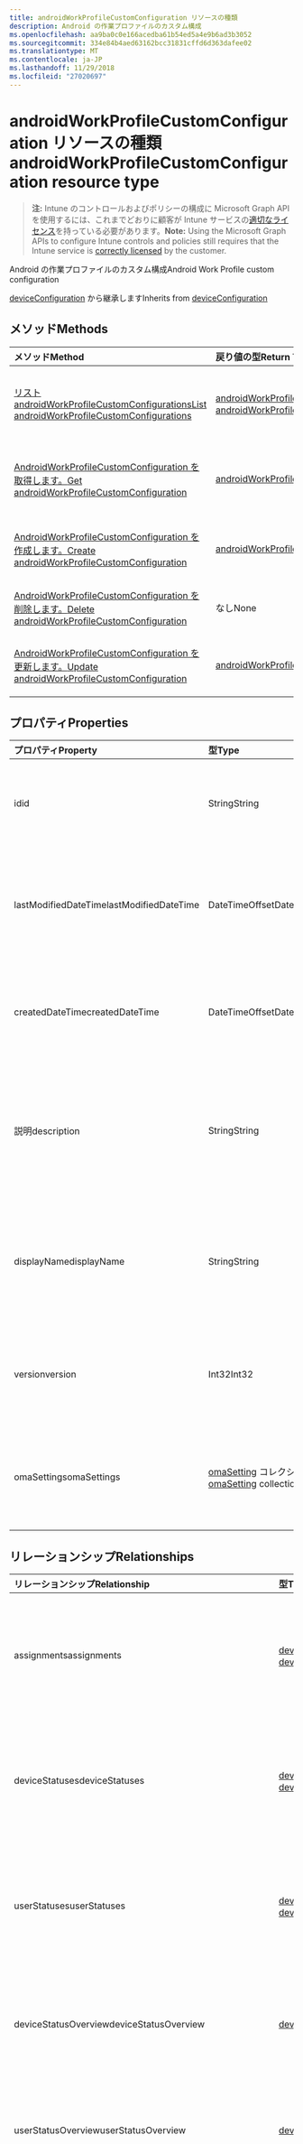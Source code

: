 ```yaml
---
title: androidWorkProfileCustomConfiguration リソースの種類
description: Android の作業プロファイルのカスタム構成
ms.openlocfilehash: aa9ba0c0e166acedba61b54ed5a4e9b6ad3b3052
ms.sourcegitcommit: 334e84b4aed63162bcc31831cffd6d363dafee02
ms.translationtype: MT
ms.contentlocale: ja-JP
ms.lasthandoff: 11/29/2018
ms.locfileid: "27020697"
---
```

# <a name="androidworkprofilecustomconfiguration-resource-type"></a><span data-ttu-id="f970d-103">androidWorkProfileCustomConfiguration リソースの種類</span><span class="sxs-lookup"><span data-stu-id="f970d-103">androidWorkProfileCustomConfiguration resource type</span></span>

> <span data-ttu-id="f970d-104">**注:** Intune のコントロールおよびポリシーの構成に Microsoft Graph API を使用するには、これまでどおりに顧客が Intune サービスの[適切なライセンス](https://go.microsoft.com/fwlink/?linkid=839381)を持っている必要があります。</span><span class="sxs-lookup"><span data-stu-id="f970d-104">**Note:** Using the Microsoft Graph APIs to configure Intune controls and policies still requires that the Intune service is [correctly licensed](https://go.microsoft.com/fwlink/?linkid=839381) by the customer.</span></span>

<span data-ttu-id="f970d-105">Android の作業プロファイルのカスタム構成</span><span class="sxs-lookup"><span data-stu-id="f970d-105">Android Work Profile custom configuration</span></span>

<span data-ttu-id="f970d-106">[deviceConfiguration](../resources/intune-deviceconfig-deviceconfiguration.md) から継承します</span><span class="sxs-lookup"><span data-stu-id="f970d-106">Inherits from [deviceConfiguration](../resources/intune-deviceconfig-deviceconfiguration.md)</span></span>

## <a name="methods"></a><span data-ttu-id="f970d-107">メソッド</span><span class="sxs-lookup"><span data-stu-id="f970d-107">Methods</span></span>
|<span data-ttu-id="f970d-108">メソッド</span><span class="sxs-lookup"><span data-stu-id="f970d-108">Method</span></span>|<span data-ttu-id="f970d-109">戻り値の型</span><span class="sxs-lookup"><span data-stu-id="f970d-109">Return Type</span></span>|<span data-ttu-id="f970d-110">説明</span><span class="sxs-lookup"><span data-stu-id="f970d-110">Description</span></span>|
|:---|:---|:---|
|[<span data-ttu-id="f970d-111">リスト androidWorkProfileCustomConfigurations</span><span class="sxs-lookup"><span data-stu-id="f970d-111">List androidWorkProfileCustomConfigurations</span></span>](../api/intune-deviceconfig-androidworkprofilecustomconfiguration-list.md)|<span data-ttu-id="f970d-112">[androidWorkProfileCustomConfiguration](../resources/intune-deviceconfig-androidworkprofilecustomconfiguration.md)コレクション</span><span class="sxs-lookup"><span data-stu-id="f970d-112">[androidWorkProfileCustomConfiguration](../resources/intune-deviceconfig-androidworkprofilecustomconfiguration.md) collection</span></span>|<span data-ttu-id="f970d-113">[AndroidWorkProfileCustomConfiguration](../resources/intune-deviceconfig-androidworkprofilecustomconfiguration.md)オブジェクトのプロパティと関係を一覧表示します。</span><span class="sxs-lookup"><span data-stu-id="f970d-113">List properties and relationships of the [androidWorkProfileCustomConfiguration](../resources/intune-deviceconfig-androidworkprofilecustomconfiguration.md) objects.</span></span>|
|[<span data-ttu-id="f970d-114">AndroidWorkProfileCustomConfiguration を取得します。</span><span class="sxs-lookup"><span data-stu-id="f970d-114">Get androidWorkProfileCustomConfiguration</span></span>](../api/intune-deviceconfig-androidworkprofilecustomconfiguration-get.md)|[<span data-ttu-id="f970d-115">androidWorkProfileCustomConfiguration</span><span class="sxs-lookup"><span data-stu-id="f970d-115">androidWorkProfileCustomConfiguration</span></span>](../resources/intune-deviceconfig-androidworkprofilecustomconfiguration.md)|<span data-ttu-id="f970d-116">[AndroidWorkProfileCustomConfiguration](../resources/intune-deviceconfig-androidworkprofilecustomconfiguration.md)オブジェクトのプロパティと関係を参照してください。</span><span class="sxs-lookup"><span data-stu-id="f970d-116">Read properties and relationships of the [androidWorkProfileCustomConfiguration](../resources/intune-deviceconfig-androidworkprofilecustomconfiguration.md) object.</span></span>|
|[<span data-ttu-id="f970d-117">AndroidWorkProfileCustomConfiguration を作成します。</span><span class="sxs-lookup"><span data-stu-id="f970d-117">Create androidWorkProfileCustomConfiguration</span></span>](../api/intune-deviceconfig-androidworkprofilecustomconfiguration-create.md)|[<span data-ttu-id="f970d-118">androidWorkProfileCustomConfiguration</span><span class="sxs-lookup"><span data-stu-id="f970d-118">androidWorkProfileCustomConfiguration</span></span>](../resources/intune-deviceconfig-androidworkprofilecustomconfiguration.md)|<span data-ttu-id="f970d-119">新しい[androidWorkProfileCustomConfiguration](../resources/intune-deviceconfig-androidworkprofilecustomconfiguration.md)オブジェクトを作成します。</span><span class="sxs-lookup"><span data-stu-id="f970d-119">Create a new [androidWorkProfileCustomConfiguration](../resources/intune-deviceconfig-androidworkprofilecustomconfiguration.md) object.</span></span>|
|[<span data-ttu-id="f970d-120">AndroidWorkProfileCustomConfiguration を削除します。</span><span class="sxs-lookup"><span data-stu-id="f970d-120">Delete androidWorkProfileCustomConfiguration</span></span>](../api/intune-deviceconfig-androidworkprofilecustomconfiguration-delete.md)|<span data-ttu-id="f970d-121">なし</span><span class="sxs-lookup"><span data-stu-id="f970d-121">None</span></span>|<span data-ttu-id="f970d-122">の[androidWorkProfileCustomConfiguration](../resources/intune-deviceconfig-androidworkprofilecustomconfiguration.md)を削除します。</span><span class="sxs-lookup"><span data-stu-id="f970d-122">Deletes a [androidWorkProfileCustomConfiguration](../resources/intune-deviceconfig-androidworkprofilecustomconfiguration.md).</span></span>|
|[<span data-ttu-id="f970d-123">AndroidWorkProfileCustomConfiguration を更新します。</span><span class="sxs-lookup"><span data-stu-id="f970d-123">Update androidWorkProfileCustomConfiguration</span></span>](../api/intune-deviceconfig-androidworkprofilecustomconfiguration-update.md)|[<span data-ttu-id="f970d-124">androidWorkProfileCustomConfiguration</span><span class="sxs-lookup"><span data-stu-id="f970d-124">androidWorkProfileCustomConfiguration</span></span>](../resources/intune-deviceconfig-androidworkprofilecustomconfiguration.md)|<span data-ttu-id="f970d-125">[AndroidWorkProfileCustomConfiguration](../resources/intune-deviceconfig-androidworkprofilecustomconfiguration.md)オブジェクトのプロパティを更新します。</span><span class="sxs-lookup"><span data-stu-id="f970d-125">Update the properties of a [androidWorkProfileCustomConfiguration](../resources/intune-deviceconfig-androidworkprofilecustomconfiguration.md) object.</span></span>|

## <a name="properties"></a><span data-ttu-id="f970d-126">プロパティ</span><span class="sxs-lookup"><span data-stu-id="f970d-126">Properties</span></span>
|<span data-ttu-id="f970d-127">プロパティ</span><span class="sxs-lookup"><span data-stu-id="f970d-127">Property</span></span>|<span data-ttu-id="f970d-128">型</span><span class="sxs-lookup"><span data-stu-id="f970d-128">Type</span></span>|<span data-ttu-id="f970d-129">説明</span><span class="sxs-lookup"><span data-stu-id="f970d-129">Description</span></span>|
|:---|:---|:---|
|<span data-ttu-id="f970d-130">id</span><span class="sxs-lookup"><span data-stu-id="f970d-130">id</span></span>|<span data-ttu-id="f970d-131">String</span><span class="sxs-lookup"><span data-stu-id="f970d-131">String</span></span>|<span data-ttu-id="f970d-132">エンティティのキー。</span><span class="sxs-lookup"><span data-stu-id="f970d-132">Key of the entity.</span></span> <span data-ttu-id="f970d-133">[deviceConfiguration](../resources/intune-deviceconfig-deviceconfiguration.md) から継承します</span><span class="sxs-lookup"><span data-stu-id="f970d-133">Inherited from [deviceConfiguration](../resources/intune-deviceconfig-deviceconfiguration.md)</span></span>|
|<span data-ttu-id="f970d-134">lastModifiedDateTime</span><span class="sxs-lookup"><span data-stu-id="f970d-134">lastModifiedDateTime</span></span>|<span data-ttu-id="f970d-135">DateTimeOffset</span><span class="sxs-lookup"><span data-stu-id="f970d-135">DateTimeOffset</span></span>|<span data-ttu-id="f970d-136">オブジェクトが最後に変更された DateTime。</span><span class="sxs-lookup"><span data-stu-id="f970d-136">DateTime the object was last modified.</span></span> <span data-ttu-id="f970d-137">[deviceConfiguration](../resources/intune-deviceconfig-deviceconfiguration.md) から継承します</span><span class="sxs-lookup"><span data-stu-id="f970d-137">Inherited from [deviceConfiguration](../resources/intune-deviceconfig-deviceconfiguration.md)</span></span>|
|<span data-ttu-id="f970d-138">createdDateTime</span><span class="sxs-lookup"><span data-stu-id="f970d-138">createdDateTime</span></span>|<span data-ttu-id="f970d-139">DateTimeOffset</span><span class="sxs-lookup"><span data-stu-id="f970d-139">DateTimeOffset</span></span>|<span data-ttu-id="f970d-140">オブジェクトが作成された DateTime。</span><span class="sxs-lookup"><span data-stu-id="f970d-140">DateTime the object was created.</span></span> <span data-ttu-id="f970d-141">[deviceConfiguration](../resources/intune-deviceconfig-deviceconfiguration.md) から継承します</span><span class="sxs-lookup"><span data-stu-id="f970d-141">Inherited from [deviceConfiguration](../resources/intune-deviceconfig-deviceconfiguration.md)</span></span>|
|<span data-ttu-id="f970d-142">説明</span><span class="sxs-lookup"><span data-stu-id="f970d-142">description</span></span>|<span data-ttu-id="f970d-143">String</span><span class="sxs-lookup"><span data-stu-id="f970d-143">String</span></span>|<span data-ttu-id="f970d-144">デバイス構成について管理者が提供した説明。</span><span class="sxs-lookup"><span data-stu-id="f970d-144">Admin provided description of the Device Configuration.</span></span> <span data-ttu-id="f970d-145">[deviceConfiguration](../resources/intune-deviceconfig-deviceconfiguration.md) から継承します</span><span class="sxs-lookup"><span data-stu-id="f970d-145">Inherited from [deviceConfiguration](../resources/intune-deviceconfig-deviceconfiguration.md)</span></span>|
|<span data-ttu-id="f970d-146">displayName</span><span class="sxs-lookup"><span data-stu-id="f970d-146">displayName</span></span>|<span data-ttu-id="f970d-147">String</span><span class="sxs-lookup"><span data-stu-id="f970d-147">String</span></span>|<span data-ttu-id="f970d-148">デバイス構成について管理者が指定した名前。</span><span class="sxs-lookup"><span data-stu-id="f970d-148">Admin provided name of the device configuration.</span></span> <span data-ttu-id="f970d-149">[deviceConfiguration](../resources/intune-deviceconfig-deviceconfiguration.md) から継承します</span><span class="sxs-lookup"><span data-stu-id="f970d-149">Inherited from [deviceConfiguration](../resources/intune-deviceconfig-deviceconfiguration.md)</span></span>|
|<span data-ttu-id="f970d-150">version</span><span class="sxs-lookup"><span data-stu-id="f970d-150">version</span></span>|<span data-ttu-id="f970d-151">Int32</span><span class="sxs-lookup"><span data-stu-id="f970d-151">Int32</span></span>|<span data-ttu-id="f970d-152">デバイス構成のバージョン。</span><span class="sxs-lookup"><span data-stu-id="f970d-152">Version of the device configuration.</span></span> <span data-ttu-id="f970d-153">[deviceConfiguration](../resources/intune-deviceconfig-deviceconfiguration.md) から継承します</span><span class="sxs-lookup"><span data-stu-id="f970d-153">Inherited from [deviceConfiguration](../resources/intune-deviceconfig-deviceconfiguration.md)</span></span>|
|<span data-ttu-id="f970d-154">omaSettings</span><span class="sxs-lookup"><span data-stu-id="f970d-154">omaSettings</span></span>|<span data-ttu-id="f970d-155">[omaSetting](../resources/intune-deviceconfig-omasetting.md) コレクション</span><span class="sxs-lookup"><span data-stu-id="f970d-155">[omaSetting](../resources/intune-deviceconfig-omasetting.md) collection</span></span>|<span data-ttu-id="f970d-156">OMA 設定。</span><span class="sxs-lookup"><span data-stu-id="f970d-156">OMA settings.</span></span> <span data-ttu-id="f970d-157">このコレクションには、最大で 500 個の要素を含めることができます。</span><span class="sxs-lookup"><span data-stu-id="f970d-157">This collection can contain a maximum of 500 elements.</span></span>|

## <a name="relationships"></a><span data-ttu-id="f970d-158">リレーションシップ</span><span class="sxs-lookup"><span data-stu-id="f970d-158">Relationships</span></span>
|<span data-ttu-id="f970d-159">リレーションシップ</span><span class="sxs-lookup"><span data-stu-id="f970d-159">Relationship</span></span>|<span data-ttu-id="f970d-160">型</span><span class="sxs-lookup"><span data-stu-id="f970d-160">Type</span></span>|<span data-ttu-id="f970d-161">説明</span><span class="sxs-lookup"><span data-stu-id="f970d-161">Description</span></span>|
|:---|:---|:---|
|<span data-ttu-id="f970d-162">assignments</span><span class="sxs-lookup"><span data-stu-id="f970d-162">assignments</span></span>|<span data-ttu-id="f970d-163">[deviceConfigurationAssignment](../resources/intune-deviceconfig-deviceconfigurationassignment.md) コレクション</span><span class="sxs-lookup"><span data-stu-id="f970d-163">[deviceConfigurationAssignment](../resources/intune-deviceconfig-deviceconfigurationassignment.md) collection</span></span>|<span data-ttu-id="f970d-164">デバイスの構成プロファイルの割り当てのリスト。</span><span class="sxs-lookup"><span data-stu-id="f970d-164">The list of assignments for the device configuration profile.</span></span> <span data-ttu-id="f970d-165">[deviceConfiguration](../resources/intune-deviceconfig-deviceconfiguration.md) から継承します</span><span class="sxs-lookup"><span data-stu-id="f970d-165">Inherited from [deviceConfiguration](../resources/intune-deviceconfig-deviceconfiguration.md)</span></span>|
|<span data-ttu-id="f970d-166">deviceStatuses</span><span class="sxs-lookup"><span data-stu-id="f970d-166">deviceStatuses</span></span>|<span data-ttu-id="f970d-167">[deviceConfigurationDeviceStatus](../resources/intune-deviceconfig-deviceconfigurationdevicestatus.md) コレクション</span><span class="sxs-lookup"><span data-stu-id="f970d-167">[deviceConfigurationDeviceStatus](../resources/intune-deviceconfig-deviceconfigurationdevicestatus.md) collection</span></span>|<span data-ttu-id="f970d-168">デバイスごとのデバイス構成のインストール状況。</span><span class="sxs-lookup"><span data-stu-id="f970d-168">Device configuration installation status by device.</span></span> <span data-ttu-id="f970d-169">[deviceConfiguration](../resources/intune-deviceconfig-deviceconfiguration.md) から継承します</span><span class="sxs-lookup"><span data-stu-id="f970d-169">Inherited from [deviceConfiguration](../resources/intune-deviceconfig-deviceconfiguration.md)</span></span>|
|<span data-ttu-id="f970d-170">userStatuses</span><span class="sxs-lookup"><span data-stu-id="f970d-170">userStatuses</span></span>|<span data-ttu-id="f970d-171">[deviceConfigurationUserStatus](../resources/intune-deviceconfig-deviceconfigurationuserstatus.md) コレクション</span><span class="sxs-lookup"><span data-stu-id="f970d-171">[deviceConfigurationUserStatus](../resources/intune-deviceconfig-deviceconfigurationuserstatus.md) collection</span></span>|<span data-ttu-id="f970d-172">ユーザーごとのデバイス構成のインストール状態です。</span><span class="sxs-lookup"><span data-stu-id="f970d-172">Device configuration installation status by user.</span></span> <span data-ttu-id="f970d-173">[deviceConfiguration](../resources/intune-deviceconfig-deviceconfiguration.md) から継承します</span><span class="sxs-lookup"><span data-stu-id="f970d-173">Inherited from [deviceConfiguration](../resources/intune-deviceconfig-deviceconfiguration.md)</span></span>|
|<span data-ttu-id="f970d-174">deviceStatusOverview</span><span class="sxs-lookup"><span data-stu-id="f970d-174">deviceStatusOverview</span></span>|[<span data-ttu-id="f970d-175">deviceConfigurationDeviceOverview</span><span class="sxs-lookup"><span data-stu-id="f970d-175">deviceConfigurationDeviceOverview</span></span>](../resources/intune-deviceconfig-deviceconfigurationdeviceoverview.md)|<span data-ttu-id="f970d-176">デバイス構成のデバイス状態の概要 ([deviceConfiguration](../resources/intune-deviceconfig-deviceconfiguration.md) から継承)</span><span class="sxs-lookup"><span data-stu-id="f970d-176">Device Configuration devices status overview Inherited from [deviceConfiguration](../resources/intune-deviceconfig-deviceconfiguration.md)</span></span>|
|<span data-ttu-id="f970d-177">userStatusOverview</span><span class="sxs-lookup"><span data-stu-id="f970d-177">userStatusOverview</span></span>|[<span data-ttu-id="f970d-178">deviceConfigurationUserOverview</span><span class="sxs-lookup"><span data-stu-id="f970d-178">deviceConfigurationUserOverview</span></span>](../resources/intune-deviceconfig-deviceconfigurationuseroverview.md)|<span data-ttu-id="f970d-179">デバイス構成のユーザー状態の概要 ([deviceConfiguration](../resources/intune-deviceconfig-deviceconfiguration.md) から継承)</span><span class="sxs-lookup"><span data-stu-id="f970d-179">Device Configuration users status overview Inherited from [deviceConfiguration](../resources/intune-deviceconfig-deviceconfiguration.md)</span></span>|
|<span data-ttu-id="f970d-180">deviceSettingStateSummaries</span><span class="sxs-lookup"><span data-stu-id="f970d-180">deviceSettingStateSummaries</span></span>|<span data-ttu-id="f970d-181">[settingStateDeviceSummary](../resources/intune-deviceconfig-settingstatedevicesummary.md) コレクション</span><span class="sxs-lookup"><span data-stu-id="f970d-181">[settingStateDeviceSummary](../resources/intune-deviceconfig-settingstatedevicesummary.md) collection</span></span>|<span data-ttu-id="f970d-182">デバイス構成設定状態のデバイスの要約 ([deviceConfiguration](../resources/intune-deviceconfig-deviceconfiguration.md) から継承)</span><span class="sxs-lookup"><span data-stu-id="f970d-182">Device Configuration Setting State Device Summary Inherited from [deviceConfiguration](../resources/intune-deviceconfig-deviceconfiguration.md)</span></span>|

## <a name="json-representation"></a><span data-ttu-id="f970d-183">JSON 表記</span><span class="sxs-lookup"><span data-stu-id="f970d-183">JSON Representation</span></span>
<span data-ttu-id="f970d-184">以下は、リソースの JSON 表記です。</span><span class="sxs-lookup"><span data-stu-id="f970d-184">Here is a JSON representation of the resource.</span></span>
<!-- {
  "blockType": "resource",
  "keyProperty": "id",
  "@odata.type": "microsoft.graph.androidWorkProfileCustomConfiguration"
}
-->
``` json
{
  "@odata.type": "#microsoft.graph.androidWorkProfileCustomConfiguration",
  "id": "String (identifier)",
  "lastModifiedDateTime": "String (timestamp)",
  "createdDateTime": "String (timestamp)",
  "description": "String",
  "displayName": "String",
  "version": 1024,
  "omaSettings": [
    {
      "@odata.type": "microsoft.graph.omaSetting",
      "displayName": "String",
      "description": "String",
      "omaUri": "String",
      "value": 1024
    }
  ]
}
```



